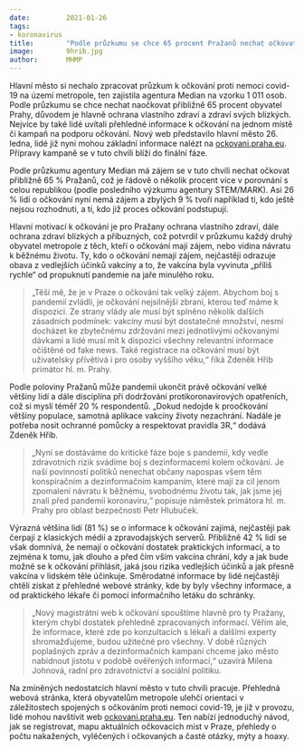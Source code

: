 ```yaml
---
date:         2021-01-26
tags:         
- koronavirus
title:        "Podle průzkumu se chce 65 procent Pražanů nechat očkovat. Motivací je pro ně ochrana zdraví a svých blízkých"
image: 	      9hrib.jpg
author:       MHMP
---
```


Hlavní město si nechalo zpracovat průzkum k očkování proti nemoci covid-19 na území metropole, ten zajistila agentura Median na vzorku 1 011 osob. Podle průzkumu se chce nechat naočkovat přibližně 65 procent obyvatel Prahy, důvodem je hlavně ochrana vlastního zdraví a zdraví svých blízkých. Nejvíce by také lidé uvítali přehledné informace k očkování na jednom místě či kampaň na podporu očkování. Nový web představilo hlavní město 26. ledna, lidé již nyní mohou základní informace nalézt na [ockovani.praha.eu](https://ockovani.praha.eu/). Přípravy kampaně se v tuto chvíli blíží do finální fáze.

Podle průzkumu agentury Median má zájem se v tuto chvíli nechat očkovat přibližně 65 % Pražanů, což je řádově o několik procent více v porovnání s celou republikou (podle posledního výzkumu agentury STEM/MARK). Asi 26 % lidí o očkování nyní nemá zájem a zbylých 9 % tvoří například ti, kdo ještě nejsou rozhodnuti, a ti, kdo již proces očkování podstupují.

Hlavní motivací k očkování je pro Pražany ochrana vlastního zdraví, dále ochrana zdraví blízkých a příbuzných, což potvrdil v průzkumu každý druhý obyvatel metropole z těch, kteří o očkování mají zájem, nebo vidina návratu k běžnému životu. Ty, kdo o očkování nemají zájem, nejčastěji odrazuje obava z vedlejších účinků vakcíny a to, že vakcína byla vyvinuta „příliš rychle“ od propuknutí pandemie na jaře minulého roku.

> „Těší mě, že je v Praze o očkování tak velký zájem. Abychom boj s pandemií zvládli, je očkování nejsilnější zbraní, kterou teď máme k dispozici. Ze strany vlády ale musí být splněno několik dalších zásadních podmínek: vakcíny musí být dostatečné množství, nesmí docházet ke zbytečnému zdržování mezi jednotlivými očkovanými dávkami a lidé musí mít k dispozici všechny relevantní informace očištěné od fake news. Také registrace na očkování musí být uživatelsky přívětivá i pro osoby vyššího věku,“ říká Zdeněk Hřib primátor hl. m. Prahy.

Podle poloviny Pražanů může pandemii ukončit právě očkování velké většiny lidí a dále disciplína při dodržování protikoronavirových opatřeních, což si myslí téměř 20 % respondentů. „Dokud nedojde k proočkování většiny populace, samotná aplikace vakcíny životy nezachrání. Nadále je potřeba nosit ochranné pomůcky a respektovat pravidla 3R,“ dodává Zdeněk Hřib. 

> „Nyní se dostáváme do kritické fáze boje s pandemií, kdy vedle zdravotních rizik svádíme boj s dezinformacemi kolem očkování. Je naší povinností politiků nenechat občany napospas všem těm konspiračním a dezinformačním kampaním, které mají za cíl jenom zpomalení návratu k běžnému, svobodnému životu tak, jak jsme jej znali před pandemií koronaviru,“ popisuje náměstek primátora hl. m. Prahy pro oblast bezpečnosti Petr Hlubuček.

Výrazná většina lidí (81 %) se o informace k očkování zajímá, nejčastěji pak čerpají z klasických médií a zpravodajských serverů. Přibližně 42 % lidí se však domnívá, že nemají o očkování dostatek praktických informací, a to zejména k tomu, jak dlouho a před čím vším vakcína chrání, kdy a jak bude možné se k očkování přihlásit, jaká jsou rizika vedlejších účinků a jak přesně vakcína v lidském těle účinkuje. Směrodatné informace by lidé nejčastěji chtěli získat z přehledné webové stránky, kde by byly všechny informace, a od praktického lékaře či pomocí informačního letáku do schránky.

> „Nový magistrátní web k očkování spouštíme hlavně pro ty Pražany, kterým chybí dostatek přehledně zpracovaných informací. Věřím ale, že informace, které zde po konzultacích s lékaři a dalšími experty shromažďujeme, budou užitečné pro všechny. V době různých poplašných zpráv a dezinformačních kampaní chceme jako město nabídnout jistotu v podobě ověřených informací,“ uzavírá Milena Johnová, radní pro zdravotnictví a sociální politiku.

Na zmíněných nedostatcích hlavní město v tuto chvíli pracuje. Přehledná webová stránka, která obyvatelům metropole ulehčí orientaci v záležitostech spojených s očkováním proti nemoci covid-19, je již v provozu, lidé mohou navštívit web [ockovani.praha.eu](https://ockovani.praha.eu/). Ten nabízí jednoduchý návod, jak se registrovat, mapu aktuálních očkovacích míst v Praze, přehledy o počtu nakažených, vyléčených i očkovaných a časté otázky, mýty a hoaxy.
